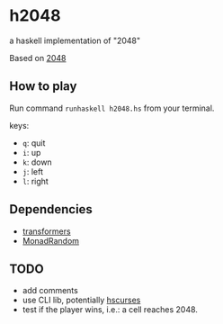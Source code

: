 # h2048


a haskell implementation of "2048"

Based on [2048](https://github.com/gabrielecirulli/2048)

## How to play

Run command `runhaskell h2048.hs` from your terminal.

keys:

* `q`: quit
* `i`: up
* `k`: down
* `j`: left
* `l`: right

## Dependencies

* [transformers](http://hackage.haskell.org/package/transformers-0.3.0.0)
* [MonadRandom](http://hackage.haskell.org/package/MonadRandom-0.1.3)

## TODO

* add comments
* use CLI lib, potentially [hscurses](http://hackage.haskell.org/package/hscurses)
* test if the player wins, i.e.: a cell reaches 2048.
